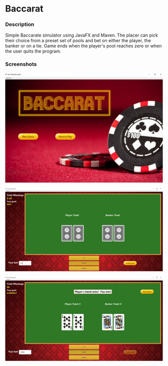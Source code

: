 # Baccarat

### Description

Simple Baccarate simulator using JavaFX and Maven. The placer can pick their choice from a preset set of pools and bet on either the player, the banker or on a tie. Game ends when the player's pool reaches zero or when the user quits the program.

### Screenshots

![Main screen](screenshots/MainScreen.png)

![Main screen](screenshots/RoundStart.png)

![Main screen](screenshots/RoundWin.png)

